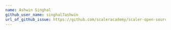 ```yaml
---
name: Ashwin Singhal
github_user_name: singhal7ashwin
url_of_github_issue: https://github.com/scaleracademy/scaler-open-source-september-challenge/issues/333
---
```


